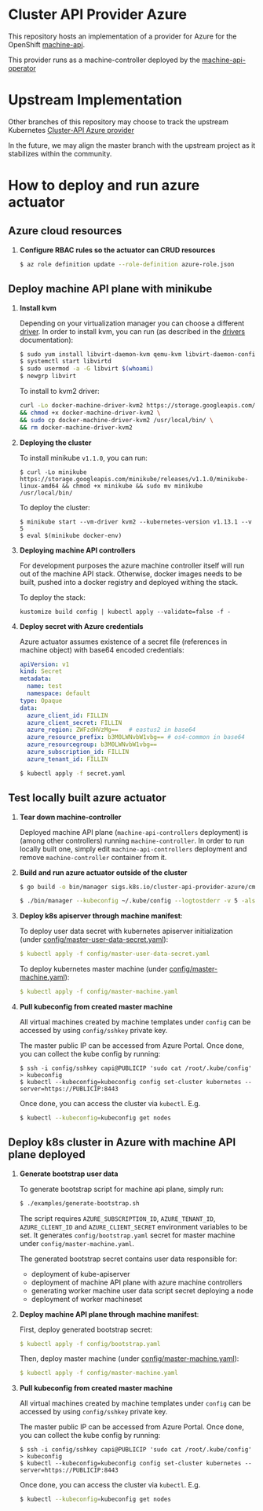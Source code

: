 # Cluster API Provider Azure


This repository hosts an implementation of a provider for Azure for the
OpenShift [machine-api](https://github.com/openshift/cluster-api).

This provider runs as a machine-controller deployed by the
[machine-api-operator](https://github.com/openshift/machine-api-operator)

# Upstream Implementation
Other branches of this repository may choose to track the upstream
Kubernetes [Cluster-API Azure provider](https://github.com/kubernetes-sigs/cluster-api-provider-azure/)

In the future, we may align the master branch with the upstream project as it
stabilizes within the community.

# How to deploy and run azure actuator

## Azure cloud resources

1. **Configure RBAC rules so the actuator can CRUD resources**

    ```sh
    $ az role definition update --role-definition azure-role.json
    ```

## Deploy machine API plane with minikube

1. **Install kvm**

    Depending on your virtualization manager you can choose a different [driver](https://github.com/kubernetes/minikube/blob/master/docs/drivers.md).
    In order to install kvm, you can run (as described in the [drivers](https://github.com/kubernetes/minikube/blob/master/docs/drivers.md#kvm2-driver) documentation):

    ```sh
    $ sudo yum install libvirt-daemon-kvm qemu-kvm libvirt-daemon-config-network
    $ systemctl start libvirtd
    $ sudo usermod -a -G libvirt $(whoami)
    $ newgrp libvirt
    ```

    To install to kvm2 driver:

    ```sh
    curl -Lo docker-machine-driver-kvm2 https://storage.googleapis.com/minikube/releases/latest/docker-machine-driver-kvm2 \
    && chmod +x docker-machine-driver-kvm2 \
    && sudo cp docker-machine-driver-kvm2 /usr/local/bin/ \
    && rm docker-machine-driver-kvm2
    ```

2. **Deploying the cluster**

    To install minikube `v1.1.0`, you can run:

    ```sg
    $ curl -Lo minikube https://storage.googleapis.com/minikube/releases/v1.1.0/minikube-linux-amd64 && chmod +x minikube && sudo mv minikube /usr/local/bin/
    ```

    To deploy the cluster:

    ```
    $ minikube start --vm-driver kvm2 --kubernetes-version v1.13.1 --v 5
    $ eval $(minikube docker-env)
    ```

3. **Deploying machine API controllers**

    For development purposes the azure machine controller itself will run out of the machine API stack.
    Otherwise, docker images needs to be built, pushed into a docker registry and deployed withing the stack.

    To deploy the stack:
    ```
    kustomize build config | kubectl apply --validate=false -f -
    ```

4. **Deploy secret with Azure credentials**

   Azure actuator assumes existence of a secret file (references in machine object) with base64 encoded credentials:

   ```yaml
   apiVersion: v1
   kind: Secret
   metadata:
     name: test
     namespace: default
   type: Opaque
   data:
     azure_client_id: FILLIN
     azure_client_secret: FILLIN
     azure_region: ZWFzdHVzMg==   # eastus2 in base64
     azure_resource_prefix: b3M0LWNvbW1vbg== # os4-common in base64
     azure_resourcegroup: b3M0LWNvbW1vbg==
     azure_subscription_id: FILLIN
     azure_tenant_id: FILLIN
   ```

   ```sh
   $ kubectl apply -f secret.yaml
   ```

## Test locally built azure actuator

1. **Tear down machine-controller**

   Deployed machine API plane (`machine-api-controllers` deployment) is (among other
   controllers) running `machine-controller`. In order to run locally built one,
   simply edit `machine-api-controllers` deployment and remove `machine-controller` container from it.

1. **Build and run azure actuator outside of the cluster**

   ```sh
   $ go build -o bin/manager sigs.k8s.io/cluster-api-provider-azure/cmd/manager
   ```

   ```sh
   $ ./bin/manager --kubeconfig ~/.kube/config --logtostderr -v 5 -alsologtostderr
   ```

1. **Deploy k8s apiserver through machine manifest**:

   To deploy user data secret with kubernetes apiserver initialization (under [config/master-user-data-secret.yaml](config/master-user-data-secret.yaml)):

   ```yaml
   $ kubectl apply -f config/master-user-data-secret.yaml
   ```

   To deploy kubernetes master machine (under [config/master-machine.yaml](config/master-machine.yaml)):

   ```yaml
   $ kubectl apply -f config/master-machine.yaml
   ```

1. **Pull kubeconfig from created master machine**

   All virtual machines created by machine templates under `config` can be
   accessed by using `config/sshkey` private key.

   The master public IP can be accessed from Azure Portal. Once done, you
   can collect the kube config by running:

   ```
   $ ssh -i config/sshkey capi@PUBLICIP 'sudo cat /root/.kube/config' > kubeconfig
   $ kubectl --kubeconfig=kubeconfig config set-cluster kubernetes --server=https://PUBLICIP:8443
   ```

   Once done, you can access the cluster via `kubectl`. E.g.

   ```sh
   $ kubectl --kubeconfig=kubeconfig get nodes
   ```

## Deploy k8s cluster in Azure with machine API plane deployed

1. **Generate bootstrap user data**

   To generate bootstrap script for machine api plane, simply run:

   ```sh
   $ ./examples/generate-bootstrap.sh
   ```

   The script requires `AZURE_SUBSCRIPTION_ID`, `AZURE_TENANT_ID`, `AZURE_CLIENT_ID` and `AZURE_CLIENT_SECRET` environment variables to be set.
   It generates `config/bootstrap.yaml` secret for master machine
   under `config/master-machine.yaml`.

   The generated bootstrap secret contains user data responsible for:
   - deployment of kube-apiserver
   - deployment of machine API plane with azure machine controllers
   - generating worker machine user data script secret deploying a node
   - deployment of worker machineset

1. **Deploy machine API plane through machine manifest**:

   First, deploy generated bootstrap secret:

   ```yaml
   $ kubectl apply -f config/bootstrap.yaml
   ```

   Then, deploy master machine (under [config/master-machine.yaml](config/master-machine.yaml)):

   ```yaml
   $ kubectl apply -f config/master-machine.yaml
   ```

1. **Pull kubeconfig from created master machine**

   All virtual machines created by machine templates under `config` can be
   accessed by using `config/sshkey` private key.

   The master public IP can be accessed from Azure Portal. Once done, you
   can collect the kube config by running:

   ```
   $ ssh -i config/sshkey capi@PUBLICIP 'sudo cat /root/.kube/config' > kubeconfig
   $ kubectl --kubeconfig=kubeconfig config set-cluster kubernetes --server=https://PUBLICIP:8443
   ```

   Once done, you can access the cluster via `kubectl`. E.g.

   ```sh
   $ kubectl --kubeconfig=kubeconfig get nodes
   ```
